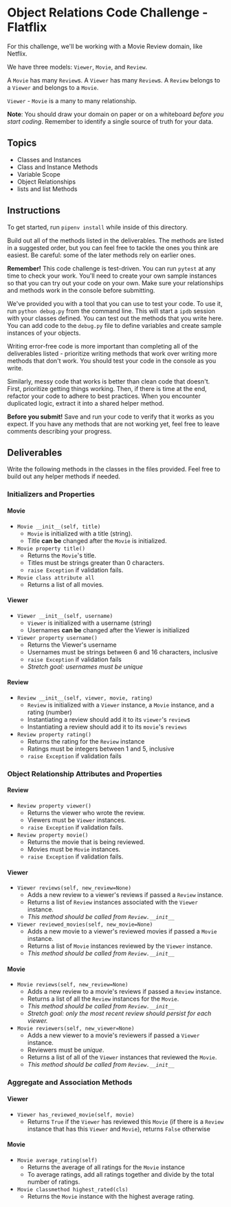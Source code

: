 # Object Relations Code Challenge - Flatflix

For this challenge, we'll be working with a Movie Review domain, like Netflix.

We have three models: `Viewer`, `Movie`, and `Review`.

A `Movie` has many `Review`s. A `Viewer` has many `Review`s. A `Review` belongs
to a `Viewer` and belongs to a `Movie`.

`Viewer` - `Movie` is a many to many relationship.

**Note**: You should draw your domain on paper or on a whiteboard _before you
start coding_. Remember to identify a single source of truth for your data.

## Topics

- Classes and Instances
- Class and Instance Methods
- Variable Scope
- Object Relationships
- lists and list Methods

## Instructions

To get started, run `pipenv install` while inside of this directory.

Build out all of the methods listed in the deliverables. The methods are listed
in a suggested order, but you can feel free to tackle the ones you think are
easiest. Be careful: some of the later methods rely on earlier ones.

**Remember!** This code challenge is test-driven. You can run `pytest` at any
time to check your work.
You'll need to create your own sample instances so that you can try out your
code on your own. Make sure your relationships and methods work in the console
before submitting.

We've provided you with a tool that you can use to test your code. To use it,
run `python debug.py` from the command line. This will start a `ipdb` session
with your classes defined. You can test out the methods that you write here. You
can add code to the `debug.py` file to define variables and create sample
instances of your objects.

Writing error-free code is more important than completing all of the
deliverables listed - prioritize writing methods that work over writing more
methods that don't work. You should test your code in the console as you write.

Similarly, messy code that works is better than clean code that doesn't. First,
prioritize getting things working. Then, if there is time at the end, refactor
your code to adhere to best practices. When you encounter duplicated logic,
extract it into a shared helper method.

**Before you submit!** Save and run your code to verify that it works as you
expect. If you have any methods that are not working yet, feel free to leave
comments describing your progress.

## Deliverables

Write the following methods in the classes in the files provided. Feel free to
build out any helper methods if needed.

### Initializers and Properties

#### Movie

- `Movie __init__(self, title)`
  - `Movie` is initialized with a title (string).
  - Title **can be** changed after the `Movie` is initialized.
- `Movie property title()`
  - Returns the `Movie`'s title.
  - Titles must be strings greater than 0 characters.
  - `raise Exception` if validation fails.
- `Movie class attribute all`
  - Returns a list of all movies.

#### Viewer

- `Viewer __init__(self, username)`
  - `Viewer` is initialized with a username (string)
  - Usernames **can be** changed after the Viewer is initialized
- `Viewer property username()`
  - Returns the Viewer's username
  - Usernames must be strings between 6 and 16 characters,
    inclusive
  - `raise Exception` if validation fails
  - _Stretch goal: usernames must be unique_

#### Review

- `Review __init__(self, viewer, movie, rating)`
  - `Review` is initialized with a `Viewer` instance, a `Movie` instance, and a
    rating (number)
  - Instantiating a review should add it to its `viewer`'s `review`s
  - Instantiating a review should add it to its `movie`'s `reviews`
- `Review property rating()`
  - Returns the rating for the `Review` instance
  - Ratings must be integers between 1 and 5, inclusive
  - `raise Exception` if validation fails

### Object Relationship Attributes and Properties

#### Review

- `Review property viewer()`
  - Returns the viewer who wrote the review.
  - Viewers must be `Viewer` instances.
  - `raise Exception` if validation fails.
- `Review property movie()`
  - Returns the movie that is being reviewed.
  - Movies must be `Movie` instances.
  - `raise Exception` if validation fails.

#### Viewer

- `Viewer reviews(self, new_review=None)`
  - Adds a new review to a viewer's reviews if passed a `Review` instance.
  - Returns a list of `Review` instances associated with the `Viewer` instance.
  - _This method should be called from `Review.__init__`_
- `Viewer reviewed_movies(self, new_movie=None)`
  - Adds a new movie to a viewer's reviewed movies if passed a `Movie` instance.
  - Returns a list of `Movie` instances reviewed by the `Viewer` instance.
  - _This method should be called from `Review.__init__`_

#### Movie

- `Movie reviews(self, new_review=None)`
  - Adds a new review to a movie's reviews if passed a `Review` instance.
  - Returns a list of all the `Review` instances for the `Movie`.
  - _This method should be called from `Review.__init__`_
  - _Stretch goal: only the most recent review should persist for each viewer._
- `Movie reviewers(self, new_viewer=None)`
  - Adds a new viewer to a movie's reviewers if passed a `Viewer` instance.
  - Reviewers must be _unique_.
  - Returns a list of all of the `Viewer` instances that reviewed the `Movie`.
  - _This method should be called from `Review.__init__`_

### Aggregate and Association Methods

#### Viewer

- `Viewer has_reviewed_movie(self, movie)`
  - Returns `True` if the `Viewer` has reviewed this `Movie` (if there is a
    `Review` instance that has this `Viewer` and `Movie`), returns `False`
    otherwise

#### Movie

- `Movie average_rating(self)`
  - Returns the average of all ratings for the `Movie` instance
  - To average ratings, add all ratings together and divide by the total number
    of ratings.
- `Movie classmethod highest_rated(cls)`
  - Returns the `Movie` instance with the highest average rating.
